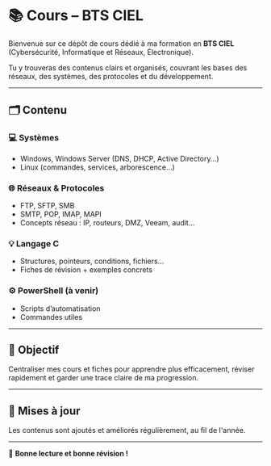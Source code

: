 # 📚 Cours – BTS CIEL

Bienvenue sur ce dépôt de cours dédié à ma formation en **BTS CIEL**  
(Cybersécurité, Informatique et Réseaux, Électronique).

Tu y trouveras des contenus clairs et organisés, couvrant les bases des réseaux, des systèmes, des protocoles et du développement.

---

## 🗂️ Contenu

### 💻 Systèmes
- Windows, Windows Server (DNS, DHCP, Active Directory…)
- Linux (commandes, services, arborescence…)

### 🌐 Réseaux & Protocoles
- FTP, SFTP, SMB
- SMTP, POP, IMAP, MAPI
- Concepts réseau : IP, routeurs, DMZ, Veeam, audit…

### 💡 Langage C
- Structures, pointeurs, conditions, fichiers…
- Fiches de révision + exemples concrets

### ⚙️ PowerShell (à venir)
- Scripts d’automatisation
- Commandes utiles

---

## 🎯 Objectif

Centraliser mes cours et fiches pour apprendre plus efficacement, réviser rapidement et garder une trace claire de ma progression.

---

## 📢 Mises à jour

Les contenus sont ajoutés et améliorés régulièrement, au fil de l'année.

---

🚀 **Bonne lecture et bonne révision !**
